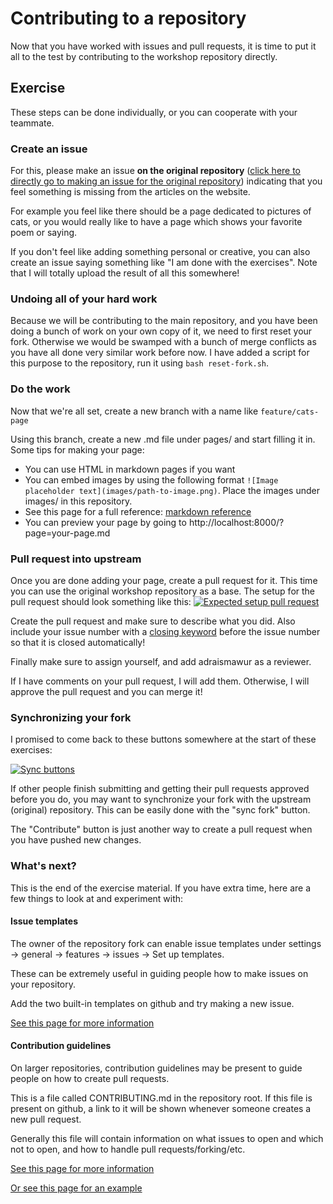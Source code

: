 # Contributing to a repository

Now that you have worked with issues and pull requests, it is time to put it all to the test by contributing to the workshop repository directly.

## Exercise

These steps can be done individually, or you can cooperate with your teammate.

### Create an issue

For this, please make an issue **on the original repository** ([click here to directly go to making an issue for the original repository](https://github.com/adraismawur/codeveloping-workshop/issues/new)) indicating that you feel something is missing from the articles on the website.

For example you feel like there should be a page dedicated to pictures of cats, or you would really like to have a page which shows your favorite poem or saying.

If you don't feel like adding something personal or creative, you can also create an issue saying something like "I am done with the exercises".
Note that I will totally upload the result of all this somewhere!

### Undoing all of your hard work

Because we will be contributing to the main repository, and you have been doing a bunch of work on your own copy of it, we need to first reset your fork.
Otherwise we would be swamped with a bunch of merge conflicts as you have all done very similar work before now.
I have added a script for this purpose to the repository, run it using `bash reset-fork.sh`.

### Do the work

Now that we're all set, create a new branch with a name like `feature/cats-page`

Using this branch, create a new .md file under pages/ and start filling it in.
Some tips for making your page:

- You can use HTML in markdown pages if you want
- You can embed images by using the following format `![Image placeholder text](images/path-to-image.png)`. Place the images under images/ in this repository.
- See this page for a full reference: [markdown reference](https://www.markdownguide.org/basic-syntax/)
- You can preview your page by going to http://localhost:8000/?page=your-page.md

### Pull request into upstream

Once you are done adding your page, create a pull request for it.
This time you can use the original workshop repository as a base.
The setup for the pull request should look something like this:
[![Expected setup pull request](/images/expected-pr-contribute.png)](/images/expected-pr-contribute.png)

Create the pull request and make sure to describe what you did.
Also include your issue number with a [closing keyword](https://docs.github.com/articles/closing-issues-using-keywords) before the issue number so that it is closed automatically!

Finally make sure to assign yourself, and add adraismawur as a reviewer.

If I have comments on your pull request, I will add them.
Otherwise, I will approve the pull request and you can merge it!

### Synchronizing your fork

I promised to come back to these buttons somewhere at the start of these exercises:

[![Sync buttons](/images/sync-buttons.png)](/images/sync-buttons.png)

If other people finish submitting and getting their pull requests approved before you do, you may want to synchronize your fork with the upstream (original) repository.
This can be easily done with the "sync fork" button.

The "Contribute" button is just another way to create a pull request when you have pushed new changes.


### What's next?

This is the end of the exercise material.
If you have extra time, here are a few things to look at and experiment with:

#### Issue templates

The owner of the repository fork can enable issue templates under settings -> general -> features -> issues -> Set up templates.

These can be extremely useful in guiding people how to make issues on your repository.

Add the two built-in templates on github and try making a new issue.

[See this page for more information](https://docs.github.com/en/communities/using-templates-to-encourage-useful-issues-and-pull-requests/configuring-issue-templates-for-your-repository)

#### Contribution guidelines

On larger repositories, contribution guidelines may be present to guide people on how to create pull requests.

This is a file called CONTRIBUTING.md in the repository root.
If this file is present on github, a link to it will be shown whenever someone creates a new pull request.

Generally this file will contain information on what issues to open and which not to open, and how to handle pull requests/forking/etc.

[See this page for more information](https://docs.github.com/en/communities/setting-up-your-project-for-healthy-contributions/setting-guidelines-for-repository-contributors)

[Or see this page for an example](https://github.com/rails/rails/blob/main/CONTRIBUTING.md)
